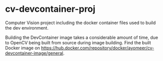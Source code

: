 # cv-devcontainer-proj
Computer Vision project including the docker container files used to build the dev environment.

Building the DevContainer image takes a considerable amount of time, due to OpenCV being built from source during image building. Find the built Docker image on https://hub.docker.com/repository/docker/ayomeer/cv-devcontainer-image/general.



